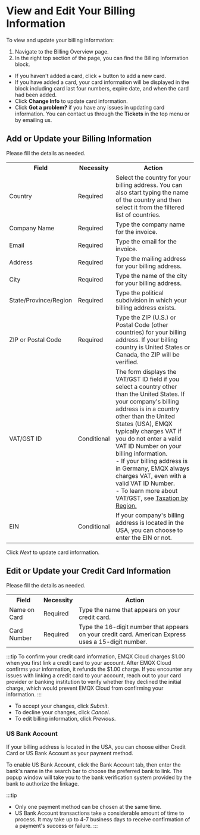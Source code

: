 # View and Edit Your Billing Information

To view and update your billing information:

1. Navigate to the Billing Overview page.
2. In the right top section of the page, you can find the Billing Information block.

- If you haven't added a card, click + button to add a new card.
- If you have added a card, your card information will be displayed in the block including card last four numbers, expire date, and when the card had been added.
- Click **Change Info** to update card information.
- Click **Got a problem?** if you have any issues in updating card information. You can contact us through the **Tickets** in the top menu or by emailing us.


## Add or Update your Billing Information

Please fill the details as needed.
<table>
   <tr>
      <th>Field</th>
      <th>Necessity</th>
      <th>Action</th>
   </tr>
   <tr>
      <td>Country</td>
      <td>Required</td>
      <td>Select the country for your billing address. You can also start typing the name of the country and then select it from the filtered list of countries.</td>
   </tr>
   <tr>
      <td>Company Name</td>
      <td>Required</td>
      <td>Type the company name for the invoice.</td>
   </tr>
   <tr>
      <td>Email</td>
      <td>Required</td>
      <td>Type the email for the invoice.</td>
   </tr>
   <tr>
      <td>Address</td>
      <td>Required</td>
      <td>Type the mailing address for your billing address.</td>
   </tr>
   <tr>
      <td>City</td>
      <td>Required</td>
      <td>Type the name of the city for your billing address.</td>
   </tr>
   <tr>
      <td>State/Province/Region</td>
      <td>Required</td>
      <td>Type the political subdivision in which your billing address exists.</td>
   </tr>
   <tr>
      <td>ZIP or Postal Code</td>
      <td>Required</td>
      <td>Type the ZIP (U.S.) or Postal Code (other countries) for your billing address. If your billing country is United States or Canada, the ZIP will be verified.</td>
   </tr>
   <tr>
      <td>VAT/GST ID</td>
      <td>Conditional</td>
      <td>
         The form displays the VAT/GST ID field if you select a country other than the United States.
         If your company's billing address is in a country other than the United States (USA), EMQX typically charges VAT if you do not enter a valid VAT ID Number on your billing information.<br>
         - If your billing address is in Germany, EMQX always charges VAT, even with a valid VAT ID Number.<br>
         - To learn more about VAT/GST, see <a href="./taxation.html">Taxation by Region.</a>
      </td>
   </tr>
   <tr>
      <td>EIN</td>
      <td>Conditional</td>
      <td>
         If your company's billing address is located in the USA, you can choose to enter the EIN or not.
      </td>
   </tr>
</table>

Click *Next* to update card information.

## Edit or Update your Credit Card Information

Please fill the details as needed.
<table>
   <tr>
      <th>Field</th>
      <th>Necessity</th>
      <th>Action</th>
   </tr>
   <tr>
      <td>Name on Card</td>
      <td>Required</td>
      <td>Type the name that appears on your credit card.</td>
   </tr>
   <tr>
      <td>Card Number</td>
      <td>Required</td>
      <td>Type the 16-digit number that appears on your credit card. American Express uses a 15-digit number.</td>
   </tr>
</table>

:::tip
To confirm your credit card information, EMQX Cloud charges $1.00 when you first link a credit card to your account. After EMQX Cloud confirms your information, it refunds the $1.00 charge. If you encounter any issues with linking a credit card to your account, reach out to your card provider or banking institution to verify whether they declined the initial charge, which would prevent EMQX Cloud from confirming your information.
:::

- To accept your changes, click *Submit*.
- To decline your changes, click *Cancel*.
- To edit billing information, click *Previous*.


### US Bank Account

If your billing address is located in the USA, you can choose either Credit Card or US Bank Account as your payment method.

To enable US Bank Account, click the Bank Account tab, then enter the bank's name in the search bar to choose the preferred bank to link. The popup window will take you to the bank verification system provided by the bank to authorize the linkage.

:::tip
- Only one payment method can be chosen at the same time.
- US Bank Account transactions take a considerable amount of time to process. It may take up to 4-7 business days to receive confirmation of a payment's success or failure.
:::